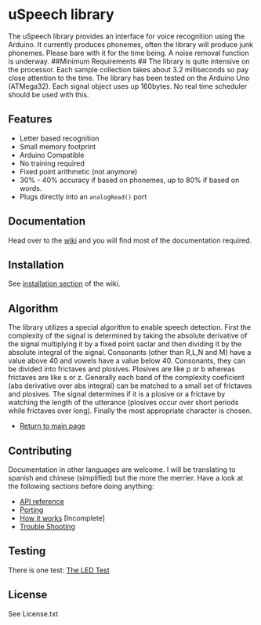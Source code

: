 uSpeech library
==============

The uSpeech library provides an interface for voice recognition using the Arduino. It currently produces phonemes, often the library will produce junk phonemes. Please bare with it for the time being. A noise removal function is underway.
##Minimum Requirements ##
The library is quite intensive on the processor. Each sample collection takes about 3.2 milliseconds so pay close attention to the time. The library has been tested on the Arduino Uno (ATMega32). Each signal object uses up 160bytes. No real time scheduler should be used with this.

## Features ##
 - Letter based recognition
 - Small memory footprint
 - Arduino Compatible
 - No training required
 - Fixed point arithmetic (not anymore)
 - 30% - 40% accuracy if based on phonemes, up to 80% if based on words.
 - Plugs directly into an ``analogRead()`` port

## Documentation ##

Head over to the [wiki](https://github.com/arjo129/uSpeech/wiki) and you will find most of the documentation required.

## Installation ##
See [installation section](https://github.com/arjo129/uSpeech/wiki/Installation) of the wiki.

## Algorithm ##
The library utilizes a special algorithm to enable speech detection. First the complexity of the signal is determined by taking
the absolute derivative of the signal multiplying it by a fixed point saclar and then dividing it by the absolute integral of the signal.
Consonants (other than R,L,N and M) have a value above 40 and vowels have a value below 40. Consonants, they can be divided into frictaves and plosives. Plosives are like p or b whereas frictaves are like
s or z. Generally each band of the complexity coeficient (abs derivative over abs integral) can be matched to a small set of frictaves
and plosives. The signal determines if it is a plosive or a frictave by watching the length of the utterance (plosives occur over short periods while frictaves over long).
Finally the most appropriate character is chosen.

- [Return to main page](http://arjo129.github.com)

## Contributing ##
Documentation in other languages are welcome. I will be translating to spanish and chinese (simplified) but the more the merrier. Have a look at the following sections before doing anything:
- [API reference](https://github.com/arjo129/uSpeech/wiki/API-reference)
- [Porting](https://github.com/arjo129/uSpeech/wiki/Porting)
- [How it works](https://github.com/arjo129/uSpeech/wiki/How-%C2%B5Speech-Detects-Phonemes) [Incomplete]
- [Trouble Shooting](https://github.com/arjo129/uSpeech/wiki/Trouble-shooting)
## Testing ##
There is one test: [The LED Test](https://github.com/arjo129/uSpeech/wiki/Voice-controlled-LED)
## License ##
See License.txt
